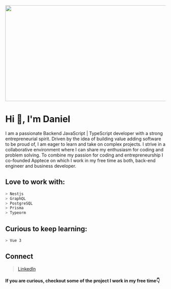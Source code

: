 
<div align="center">
  <img src="[https://images.unsplash.com/photo-1536890274788-51861e124205?ixlib=rb-1.2.1&ixid=eyJhcHBfaWQiOjEyMDd9&auto=format&fit=crop&w=1950&q=80](https://cdn.pixabay.com/photo/2016/08/03/09/03/universe-1566159__340.jpg)" height="300" width="800px">
</div>

# Hi 👋, I'm Daniel

I am a passionate Backend JavaScript | TypeScript developer with a strong entrepreneurial spirit. Driven by the idea of building value adding software to be proud of, I am eager to learn and take on complex projects. I strive in a collaborative environment where I can share my enthusiasm for coding and problem solving. To combine my passion for coding and entrepreneurship I co-founded Apptece on which I work in my free time as both, back-end engineer and business developer.

## Love to work with:
   ```bash
  > Nestjs
  > GraphQL
  > PostgreSQL
  > Prisma
  > Typeorm
   ```

## Curious to keep learning:
   ```bash
  > Vue 3
   ```


## Connect

> [LinkedIn](https://www.linkedin.com/in/daniel-hernandez-ller/)

#### If you are curious, checkout some of the project I work in my free time👇
